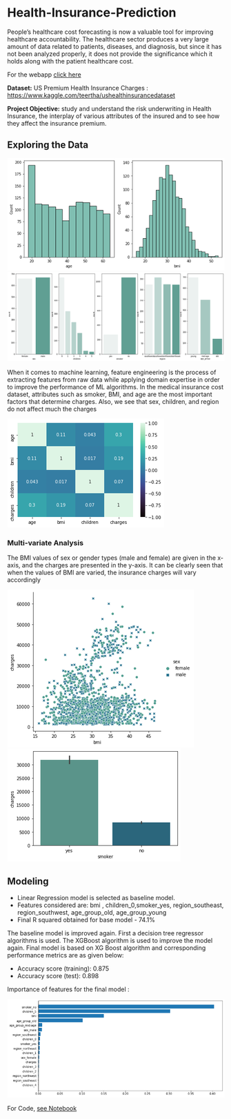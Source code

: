# Health-Insurance-Prediction

People’s healthcare cost forecasting is now a valuable tool for improving healthcare accountability. The healthcare sector produces a very large amount of data related to patients, diseases, and diagnosis, but since it has not been analyzed properly, it does not provide the significance which it holds along with the patient healthcare cost.

For the webapp [click here](https://share.streamlit.io/muafirathasni/health-insurance-prediction/main/insurance_app.py)

**Dataset:** US Premium Health Insurance Charges : https://www.kaggle.com/teertha/ushealthinsurancedataset

**Project Objective:** study and understand the risk underwriting in Health Insurance, the interplay of various attributes of the insured and to see how they affect the insurance premium.

## Exploring the Data

<img src="/bmi_age_count.png?raw=true"/>


<img src="/categorical.png?raw=true"/>

When it comes to machine learning, feature engineering is the process of extracting features from raw data while applying domain expertise in order to improve the performance of ML algorithms. In the medical insurance cost dataset, attributes such as smoker, BMI, and age are the most important factors that determine charges. Also, we see that sex, children, and region do not affect much the charges

<img src="/heatmap.png?raw=true"/>


### Multi-variate Analysis

The BMI values of sex or gender types (male and female) are given in the x-axis, and the charges are presented in the y-axis. It can be clearly seen that when the values of BMI are varied, the insurance charges will vary accordingly 

<img src="/charge_bmi.png?raw=true"/>




<img src="/smoker_charge.png?raw=true"/>


## Modeling

* Linear Regression model is selected as baseline model. 
* Features considered are: bmi , children_0,smoker_yes, region_southeast, region_southwest, age_group_old, age_group_young
* Final R squared obtained for base model - 74.1%

The baseline model is improved again. First a decision tree regressor algorithms is used. The XGBoost algorithm is used to improve the model again. Final model is based on XG Boost algorithm and corresponding performance metrics are as given below:

* Accuracy score (training): 0.875
* Accuracy score (test): 0.898

Importance of features for the final model : 

<img src="/features.png?raw=true"/>

For Code, [see Notebook](https://github.com/MuafiraThasni/Health-Insurance-Prediction/blob/main/EDA%20%20and%20model%20building%20for%20premium%20insurance%20prediction.ipynb)
